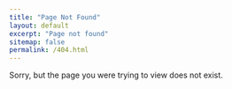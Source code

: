 ```yaml
---
title: "Page Not Found"
layout: default
excerpt: "Page not found"
sitemap: false
permalink: /404.html
---
```


Sorry, but the page you were trying to view does not exist.

